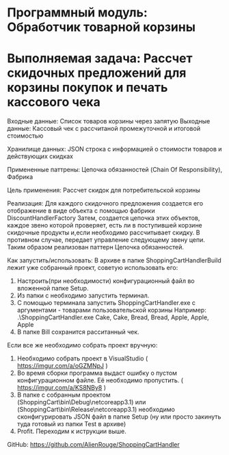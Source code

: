# Программный модуль: Обработчик товарной корзины
# Выполняемая задача: Рассчет скидочных предложений для корзины покупок и печать кассового чека

Входные данные: Список товаров корзины через запятую
Выходные данные: Кассовый чек с рассчитаной промежуточной и итоговой стоимостью

Хранилище данных: JSON строка с информацией о стоимости товаров и действующих скидках

Примененные паттрены: Цепочка обязанностей (Chain Of Responsibility), Фабрика

Цель применения:
Рассчет скидок для потребительской корзины

Реализация:
Для каждого скидочного предложения создается его отображение в виде объекта с помощью фабрики DiscountHandlerFactory
Затем, создается цепочка этих объектов, каждое звено которой проверяет, есть ли в поступившей корзине скидочные продукты и,если необходимо рассчитывает скидку.
В противном случае, передает управление следующему звену цепи. Таким образом реализован паттерн Цепочка обязанностей.

Как запустить/использовать:
В архиве в папке ShoppingCartHandlerBuild лежит уже собранный проект, советую использовать его:
1. Настроить(при необходимости) конфигурационный файл во вложенной папке Setup.
2. Из папки с необходимо запустить терминал.
3. С помощью терминала запустить ShoppingCartHandler.exe с аргументами - товарами пользовательской корзины
Например: .\ShoppingCartHandler.exe Cake, Cake, Bread, Bread, Apple, Apple, Apple
4. В папке Bill сохранится расситанный чек.

Если все же необходимо собрать проект вручную:
1. Необходимо собрать проект в VisualStudio ( https://imgur.com/a/oGZMNpJ )
2. Во время сборки программа выдаст ошибку о пустом конфигурационном файле. Её необходимо пропустить. ( https://imgur.com/a/KS8NBy8 )
3. В папке с собранным проектом (ShoppingCart\bin\Debug\netcoreapp3.1\) или (ShoppingCart\bin\Release\netcoreapp3.1\) необходимо сконфигурировать JSON файл в папке Setup (ну или просто закинуть туда готовый из папки Test в архиве)
4. Profit. Переходим к иструкции выше.

GitHub: https://github.com/AlienRouge/ShoppingCartHandler
